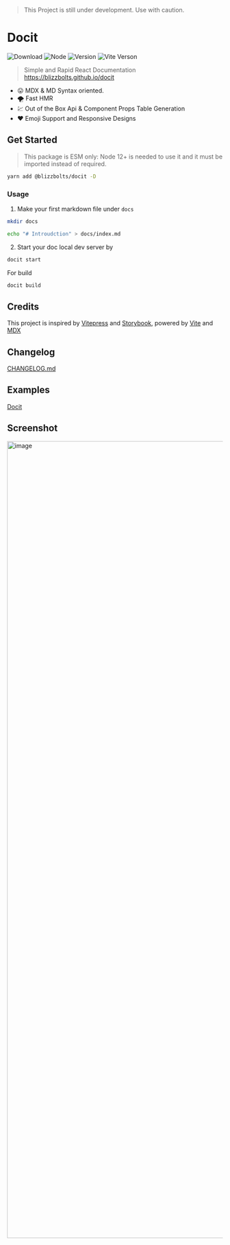 > This Project is still under development. Use with caution.

# Docit

![Download](https://img.shields.io/npm/dw/@blizzbolts/docit)
![Node](https://img.shields.io/node/v/@blizzbolts/docit)
![Version](https://img.shields.io/npm/v/@blizzbolts/docit)
![Vite Verson](https://img.shields.io/github/package-json/dependency-version/blizzbolts/docit/vite)

> Simple and Rapid React Documentation https://blizzbolts.github.io/docit

- :stuck_out_tongue: MDX & MD Syntax oriented.
- :tornado: Fast HMR
- :chart: Out of the Box Api & Component Props Table Generation
- :heart: Emoji Support and Responsive Designs

## Get Started

> This package is ESM only: Node 12+ is needed to use it and it must be imported instead of required.

```sh
yarn add @blizzbolts/docit -D
```

### Usage

1. Make your first markdown file under `docs`

```sh
mkdir docs

echo "# Introudction" > docs/index.md
```

2. Start your doc local dev server by

```sh
docit start
```

For build

```sh
docit build
```

## Credits

This project is inspired by [Vitepress](https://vitepress.vuejs.org/) and [Storybook](https://storybook.js.org/), powered by [Vite](https://vitejs.dev/) and [MDX](https://mdxjs.com/)

## Changelog

[CHANGELOG.md](https://github.com/blizzbolts/docit/blob/master/CHANGELOG.md)

## Examples

[Docit](https://blizzbolts.github.io/docit/)

## Screenshot

<img width="1858" alt="image" src="https://user-images.githubusercontent.com/17166940/161921716-c48f8cf4-6d0a-4553-867a-2b1fd1abb9ec.png">
